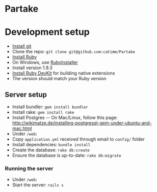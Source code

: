 Partake
=====

# Development setup

- [Install git](http://git-scm.com/downloads)
- Clone the repo: `git clone git@github.com:catimm/Partake`
- [Install Ruby](https://www.ruby-lang.org/en/downloads/)
 - On Windows, use [RubyInstaller](http://rubyinstaller.org/)
 - Install version 1.9.3
- [Install Ruby DevKit](https://github.com/oneclick/rubyinstaller/wiki/Development-Kit) for building native extensions
 - The version should match your Ruby version

## Server setup

- Install bundler: `gem install bundler`
- Install rake: `gem install rake`
- Install Postgres
-- On Mac/Linux, follow this page: http://wikimatze.de/installing-postgresql-gem-under-ubuntu-and-mac.html
- Under `/web`:
 - Copy `application.yml` received through email to `config/` folder
 - Install dependencies: `bundle install`
 - Create the database: `rake db:create`
 - Ensure the database is up-to-date: `rake db:migrate`

### Running the server

- Under `/web`:
 - Start the server: `rails s`


